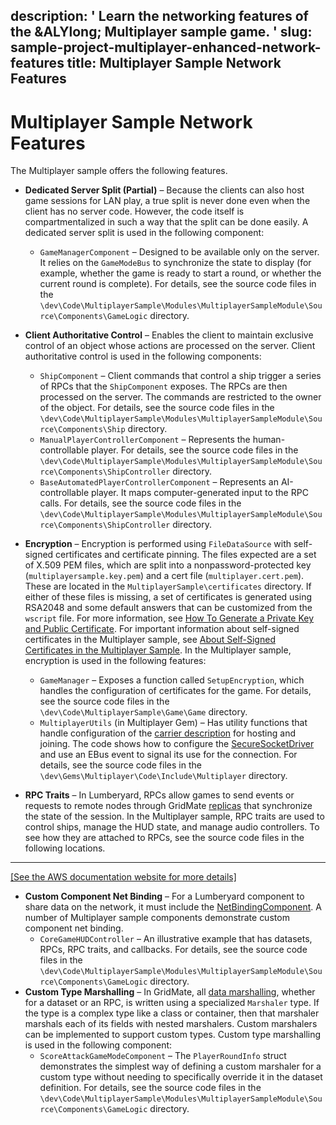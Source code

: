 description: ' Learn the networking features of the &ALYlong; Multiplayer sample game. '
slug: sample-project-multiplayer-enhanced-network-features
title: Multiplayer Sample Network Features
---
# Multiplayer Sample Network Features<a name="sample-project-multiplayer-enhanced-network-features"></a>

The Multiplayer sample offers the following features\.
+ **Dedicated Server Split \(Partial\)** – Because the clients can also host game sessions for LAN play, a true split is never done even when the client has no server code\. However, the code itself is compartmentalized in such a way that the split can be done easily\. A dedicated server split is used in the following component:
  + `GameManagerComponent` – Designed to be available only on the server\. It relies on the `GameModeBus` to synchronize the state to display \(for example, whether the game is ready to start a round, or whether the current round is complete\)\. For details, see the source code files in the `\dev\Code\MultiplayerSample\Modules\MultiplayerSampleModule\Source\Components\GameLogic` directory\.
+ **Client Authoritative Control** – Enables the client to maintain exclusive control of an object whose actions are processed on the server\. Client authoritative control is used in the following components:

   
  + `ShipComponent` – Client commands that control a ship trigger a series of RPCs that the `ShipComponent` exposes\. The RPCs are then processed on the server\. The commands are restricted to the owner of the object\. For details, see the source code files in the `\dev\Code\MultiplayerSample\Modules\MultiplayerSampleModule\Source\Components\Ship` directory\.
  + `ManualPlayerControllerComponent` – Represents the human\-controllable player\. For details, see the source code files in the `\dev\Code\MultiplayerSample\Modules\MultiplayerSampleModule\Source\Components\ShipController` directory\.
  + `BaseAutomatedPlayerControllerComponent` – Represents an AI\-controllable player\. It maps computer\-generated input to the RPC calls\. For details, see the source code files in the `\dev\Code\MultiplayerSample\Modules\MultiplayerSampleModule\Source\Components\ShipController` directory\.
+ **Encryption** – Encryption is performed using `FileDataSource` with self\-signed certificates and certificate pinning\. The files expected are a set of X\.509 PEM files, which are split into a nonpassword\-protected key \(`multiplayersample.key.pem`\) and a cert file \(`multiplayer.cert.pem`\)\. These are located in the `MultiplayerSample\certificates` directory\. If either of these files is missing, a set of certificates is generated using RSA2048 and some default answers that can be customized from the `wscript` file\. For more information, see [How To Generate a Private Key and Public Certificate](network-encryption-enabling.md#network-encryption-enabling-generate-key-and-certificate)\. For important information about self\-signed certificates in the Multiplayer sample, see [About Self\-Signed Certificates in the Multiplayer Sample](sample-project-multiplayer-enhanced.md#sample-project-multiplayer-enhanced-self-signed-certificates)\. In the Multiplayer sample, encryption is used in the following features:
  + `GameManager` – Exposes a function called `SetupEncryption`, which handles the configuration of certificates for the game\. For details, see the source code files in the `\dev\Code\MultiplayerSample\Game\Game` directory\.
  + `MultiplayerUtils` \(in Multiplayer Gem\) – Has utility functions that handle configuration of the [carrier description](network-carrier.md#network-carrier-carrierdesc) for hosting and joining\. The code shows how to configure the [SecureSocketDriver](network-encryption-enabling.md#network-encryption-enabling-securesocketdesc) and use an EBus event to signal its use for the connection\. For details, see the source code files in the `\dev\Gems\Multiplayer\Code\Include\Multiplayer` directory\.
+ **RPC Traits** – In Lumberyard, RPCs allow games to send events or requests to remote nodes through GridMate [replicas](network-replicas.md) that synchronize the state of the session\. In the Multiplayer sample, RPC traits are used to control ships, manage the HUD state, and manage audio controllers\. To see how they are attached to RPCs, see the source code files in the following locations\.  
****    
[\[See the AWS documentation website for more details\]](http://docs.aws.amazon.com/lumberyard/latest/userguide/sample-project-multiplayer-enhanced-network-features.html)
+ **Custom Component Net Binding** – For a Lumberyard component to share data on the network, it must include the [NetBindingComponent](network-replicas-binding.md)\. A number of Multiplayer sample components demonstrate custom component net binding\.
  + `CoreGameHUDController` – An illustrative example that has datasets, RPCs, RPC traits, and callbacks\. For details, see the source code files in the `\dev\Code\MultiplayerSample\Modules\MultiplayerSampleModule\Source\Components\GameLogic` directory\.
+ **Custom Type Marshalling** – In GridMate, all [data marshalling](network-marshalling.md), whether for a dataset or an RPC, is written using a specialized `Marshaler` type\. If the type is a complex type like a class or container, then that marshaler marshals each of its fields with nested marshalers\. Custom marshalers can be implemented to support custom types\. Custom type marshalling is used in the following component:
  + `ScoreAttackGameModeComponent` – The `PlayerRoundInfo` struct demonstrates the simplest way of defining a custom marshaler for a custom type without needing to specifically override it in the dataset definition\. For details, see the source code files in the `\dev\Code\MultiplayerSample\Modules\MultiplayerSampleModule\Source\Components\GameLogic` directory\.